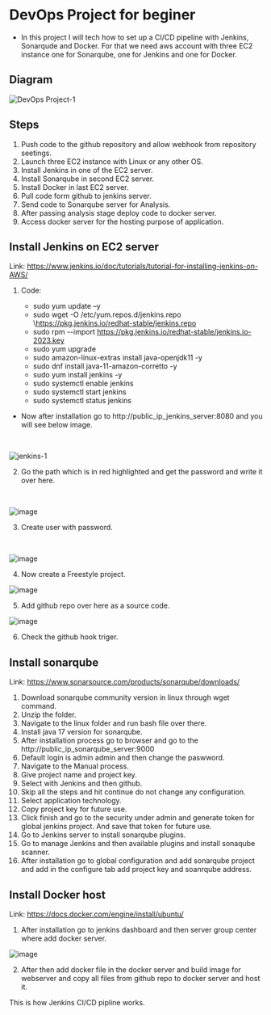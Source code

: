 # DevOps Project for beginer

- In this project I will tech how to set up a CI/CD pipeline with Jenkins, Sonarqude and Docker. For that we need aws account with three EC2 instance one for Sonarqube, one for Jenkins and one for Docker.

## Diagram

![DevOps Project-1](https://github.com/harsh-viradia/DevOps-Project-1/assets/140060556/8310c2e8-73f4-4eff-b8ec-f53c0d65eacd)

## Steps

1. Push code to the github repository and allow webhook from repository seetings.
2. Launch three EC2 instance with Linux or any other OS.
3. Install Jenkins in one of the EC2 server.
4. Install Sonarqube in second EC2 server.
5. Install Docker in last EC2 server.
6. Pull code form github to jenkins server.
7. Send code to Sonarqube server for Analysis.
8. After passing analysis stage deploy code to docker server.
9. Access docker server for the hosting purpose of application.

## Install Jenkins on EC2 server

Link: https://www.jenkins.io/doc/tutorials/tutorial-for-installing-jenkins-on-AWS/

1. Code:


    - sudo yum update –y
    - sudo wget -O /etc/yum.repos.d/jenkins.repo \https://pkg.jenkins.io/redhat-stable/jenkins.repo
    - sudo rpm --import https://pkg.jenkins.io/redhat-stable/jenkins.io-2023.key
    - sudo yum upgrade
    - sudo amazon-linux-extras install java-openjdk11 -y
    - sudo dnf install java-11-amazon-corretto -y
    - sudo yum install jenkins -y
    - sudo systemctl enable jenkins
    - sudo systemctl start jenkins
    - sudo systemctl status jenkins


* Now after installation go to http://public_ip_jenkins_server:8080 and you will see below image.

<br>

![jenkins-1](https://github.com/harsh-viradia/DevOps-Project-1/assets/140060556/674da5c2-654e-4e33-90b8-e85730fbbdba)

2. Go the path which is in red highlighted and get the password and write it over here.

<br>

![image](https://github.com/harsh-viradia/DevOps-Project-1/assets/140060556/a0dae4c9-c9d0-44c9-bca5-78f5fb3b1728)

3. Create user with password.

<br>

![image](https://github.com/harsh-viradia/DevOps-Project-1/assets/140060556/66a331a5-8d3b-4aa7-ad4b-344e091d5f7e)

4. Now create a Freestyle project.

![image](https://github.com/harsh-viradia/DevOps-Project-1/assets/140060556/865c570d-084e-4074-af64-da90d2708c65)

5. Add github repo over here as a source code.

![image](https://github.com/harsh-viradia/DevOps-Project-1/assets/140060556/effcd074-941d-4a3a-bcc6-d3d961e7891d)

6. Check the github hook triger.

## Install sonarqube

Link: https://www.sonarsource.com/products/sonarqube/downloads/

1. Download sonarqube community version in linux through wget command.
2. Unzip the folder.
3. Navigate to the linux folder and run bash file over there. 
4. Install java 17 version for sonarqube.
5. After installation process go to browser and go to the http://public_ip_sonarqube_server:9000
6. Default login is admin admin and then change the paswword.
7. Navigate to the Manual process.
8. Give project name and project key.
9. Select with Jenkins and then github.
10. Skip all the steps and hit continue do not change any configuration.
11. Select application technology.
12. Copy project key for future use.
13. Click finish and go to the security under admin and generate token for global jenkins project. And save that token for future use.
14. Go to Jenkins server to install sonarqube plugins.
15. Go to manage Jenkins and then available plugins and install sonaqube scanner.
16. After installation go to global configuration and add sonarqube project and add in the configure tab add project key and soanrqube address.


## Install Docker host

Link: https://docs.docker.com/engine/install/ubuntu/

1. After installation go to jenkins dashboard and then server group center where add docker server.

![image](https://github.com/harsh-viradia/DevOps-Project-1/assets/140060556/7c950149-9778-4d87-a08d-2208c6912a89)

2. After then add docker file in the docker server and build image for webserver and copy all files from github repo to docker server and host it.

This is how Jenkins CI/CD pipline works.
